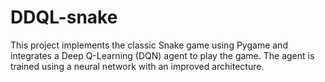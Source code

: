 # DDQL-snake
This project implements the classic Snake game using Pygame and integrates a Deep Q-Learning (DQN) agent to play the game. The agent is trained using a neural network with an improved architecture.
